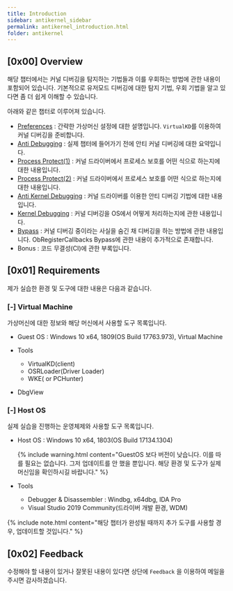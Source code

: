 ```yaml
---
title: Introduction
sidebar: antikernel_sidebar
permalink: antikernel_introduction.html
folder: antikernel
---
```


## [0x00] Overview

해당 챕터에서는 커널 디버깅을 탐지하는 기법들과 이를 우회하는 방법에 관한 내용이 포함되어 있습니다.
기본적으로 유저모드 디버깅에 대한 탐지 기법, 우회 기법을 알고 있다면 좀 더 쉽게 이해할 수 있습니다.

아래와 같은 챕터로 이루어져 있습니다.

- <a href="https://shhoya.github.io/antikernel_preferences.html">Preferences</a> : 간략한 가상머신 설정에 대한 설명입니다. `VirtualKD`를 이용하여 커널 디버깅을 준비합니다.
- <a href="https://shhoya.github.io/antikernel_antidebugging.html">Anti Debugging</a> : 실제 챕터에 들어가기 전에 안티 커널 디버깅에 대한 요약입니다.
- <a href="https://shhoya.github.io/antikernel_processprotect.html">Process Protect(1)</a> : 커널 드라이버에서 프로세스 보호를 어떤 식으로 하는지에 대한 내용입니다.
- <a href="https://shhoya.github.io/antikernel_processprotect2.html">Process Protect(2)</a> : 커널 드라이버에서 프로세스 보호를 어떤 식으로 하는지에 대한 내용입니다.
- <a href="https://shhoya.github.io/antikernel_antidebugexam.html">Anti Kernel Debugging</a> : 커널 드라이버를 이용한 안티 디버깅 기법에 대한 내용입니다.
- <a href="https://shhoya.github.io/antikernel_kerneldebugging.html">Kernel Debugging</a> : 커널 디버깅을 OS에서 어떻게 처리하는지에 관한 내용입니다.
- <a href="https://shhoya.github.io/antikernel_bypassintro.html">Bypass</a> : 커널 디버깅 중이라는 사실을 숨긴 채 디버깅을 하는 방법에 관한 내용입니다. ObRegisterCallbacks Bypass에 관한 내용이 추가적으로 존재합니다.
- Bonus : 코드 무결성(CI)에 관한 부록입니다.



## [0x01] Requirements

제가 실습한 환경 및 도구에 대한 내용은 다음과 같습니다.

### [-] Virtual Machine

가상머신에 대한 정보와 해당 머신에서 사용할 도구 목록입니다.

- Guest OS : Windows 10 x64, 1809(OS Build 17763.973), Virtual Machine

- Tools

  - VirtualKD(client)
  - OSRLoader(Driver Loader)
  - WKE( or PCHunter)
- DbgView
  
  

### [-] Host OS

실제 실습을 진행하는 운영체제와 사용할 도구 목록입니다.

- Host OS : Windows 10 x64, 1803(OS Build 17134.1304) 

  {% include  warning.html content="GuestOS 보다 버전이 낮습니다. 이를 따를 필요는 없습니다. 그저 업데이트를 안 했을 뿐입니다. 해당 환경 및 도구가 실제 머신임을 확인하시길 바랍니다." %}

- Tools

  - Debugger & Disassembler : Windbg, x64dbg, IDA Pro 
  - Visual Studio 2019 Community(드라이버 개발 환경, WDM)

{% include  note.html content="해당 챕터가 완성될 때까지 추가 도구를 사용할 경우, 업데이트할 것입니다." %}



## [0x02] Feedback

수정해야 할 내용이 있거나 잘못된 내용이 있다면 상단에 `Feedback` 을 이용하여 메일을 주시면 감사하겠습니다.